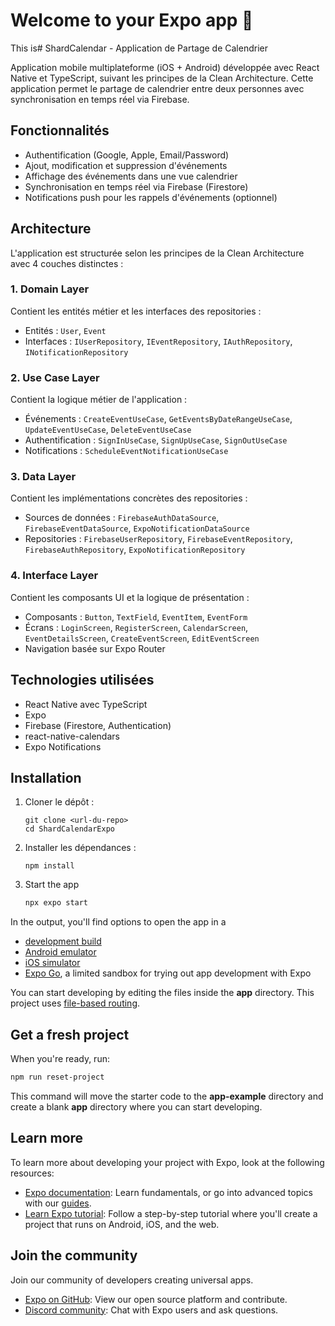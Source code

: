 # Welcome to your Expo app 👋

This is# ShardCalendar - Application de Partage de Calendrier

Application mobile multiplateforme (iOS + Android) développée avec React Native et TypeScript, suivant les principes de la Clean Architecture. Cette application permet le partage de calendrier entre deux personnes avec synchronisation en temps réel via Firebase.

## Fonctionnalités

- Authentification (Google, Apple, Email/Password)
- Ajout, modification et suppression d'événements
- Affichage des événements dans une vue calendrier
- Synchronisation en temps réel via Firebase (Firestore)
- Notifications push pour les rappels d'événements (optionnel)

## Architecture

L'application est structurée selon les principes de la Clean Architecture avec 4 couches distinctes :

### 1. Domain Layer

Contient les entités métier et les interfaces des repositories :

- Entités : `User`, `Event`
- Interfaces : `IUserRepository`, `IEventRepository`, `IAuthRepository`, `INotificationRepository`

### 2. Use Case Layer

Contient la logique métier de l'application :

- Événements : `CreateEventUseCase`, `GetEventsByDateRangeUseCase`, `UpdateEventUseCase`, `DeleteEventUseCase`
- Authentification : `SignInUseCase`, `SignUpUseCase`, `SignOutUseCase`
- Notifications : `ScheduleEventNotificationUseCase`

### 3. Data Layer

Contient les implémentations concrètes des repositories :

- Sources de données : `FirebaseAuthDataSource`, `FirebaseEventDataSource`, `ExpoNotificationDataSource`
- Repositories : `FirebaseUserRepository`, `FirebaseEventRepository`, `FirebaseAuthRepository`, `ExpoNotificationRepository`

### 4. Interface Layer

Contient les composants UI et la logique de présentation :

- Composants : `Button`, `TextField`, `EventItem`, `EventForm`
- Écrans : `LoginScreen`, `RegisterScreen`, `CalendarScreen`, `EventDetailsScreen`, `CreateEventScreen`, `EditEventScreen`
- Navigation basée sur Expo Router

## Technologies utilisées

- React Native avec TypeScript
- Expo
- Firebase (Firestore, Authentication)
- react-native-calendars
- Expo Notifications

## Installation

1. Cloner le dépôt :
   ```
   git clone <url-du-repo>
   cd ShardCalendarExpo
   ```

2. Installer les dépendances :
   ```
   npm install
   ```

2. Start the app

   ```bash
   npx expo start
   ```

In the output, you'll find options to open the app in a

- [development build](https://docs.expo.dev/develop/development-builds/introduction/)
- [Android emulator](https://docs.expo.dev/workflow/android-studio-emulator/)
- [iOS simulator](https://docs.expo.dev/workflow/ios-simulator/)
- [Expo Go](https://expo.dev/go), a limited sandbox for trying out app development with Expo

You can start developing by editing the files inside the **app** directory. This project uses [file-based routing](https://docs.expo.dev/router/introduction).

## Get a fresh project

When you're ready, run:

```bash
npm run reset-project
```

This command will move the starter code to the **app-example** directory and create a blank **app** directory where you can start developing.

## Learn more

To learn more about developing your project with Expo, look at the following resources:

- [Expo documentation](https://docs.expo.dev/): Learn fundamentals, or go into advanced topics with our [guides](https://docs.expo.dev/guides).
- [Learn Expo tutorial](https://docs.expo.dev/tutorial/introduction/): Follow a step-by-step tutorial where you'll create a project that runs on Android, iOS, and the web.

## Join the community

Join our community of developers creating universal apps.

- [Expo on GitHub](https://github.com/expo/expo): View our open source platform and contribute.
- [Discord community](https://chat.expo.dev): Chat with Expo users and ask questions.
